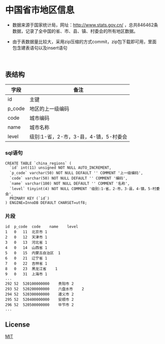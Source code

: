 # 中国省市地区信息
- 数据来源于国家统计局，网址：http://www.stats.gov.cn/ ，总共846462条数据，记录了全中国的省、市、县、镇、村委会的所有地区数据。


- 由于表数据量比较大，采用zip压缩的方式commit，zip包下载即可用，里面包含建表语句以及insert语句

  ​



## 表结构

| 字段     | 备注                       |
| ------ | ------------------------ |
| id     | 主键                       |
| p_code | 地区的上一级编码                 |
| code   | 城市编码                     |
| name   | 城市名称                     |
| level  | 级别:1-省，2-市，3-县，4-镇，5-村委会 |



### sql语句

```mysql
CREATE TABLE `china_regions` (
  `id` int(11) unsigned NOT NULL AUTO_INCREMENT,
  `p_code` varchar(50) NOT NULL DEFAULT '' COMMENT '上一级编码',
  `code` varchar(50) NOT NULL DEFAULT '' COMMENT '编码',
  `name` varchar(100) NOT NULL DEFAULT '' COMMENT '名称',
  `level` tinyint(4) NOT NULL COMMENT '级别:1-省，2-市，3-县，4-镇，5-村委会',
  PRIMARY KEY (`id`)
) ENGINE=InnoDB DEFAULT CHARSET=utf8;
```



### 片段

```
id	p_code	code	name	level
1	0	11	北京市	1
2	0	12	天津市	1
3	0	13	河北省	1
4	0	14	山西省	1
5	0	15	内蒙古自治区	1
6	0	21	辽宁省	1
7	0	22	吉林省	1
8	0	23	黑龙江省	1
9	0	31	上海市	1
...
292	52	520100000000	贵阳市	2
293	52	520200000000	六盘水市	2
294	52	520300000000	遵义市	2
295	52	520400000000	安顺市	2
296	52	520500000000	毕节市	2
...
```



## License
[MIT](https://github.com/wjhtime/China_Regins/blob/master/LICENSE)